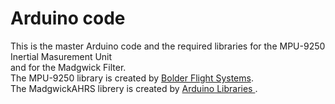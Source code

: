 # Arduino code
This is the master Arduino code and the required libraries for the MPU-9250 Inertial Masurement Unit<br/>
and for the Madgwick Filter.<br/> 
The MPU-9250 library is created by [Bolder Flight Systems](https://github.com/bolderflight/MPU9250).<br/>
The MadgwickAHRS librery is created by [Arduino Libraries ](https://github.com/arduino-libraries/MadgwickAHRS).<br/>
